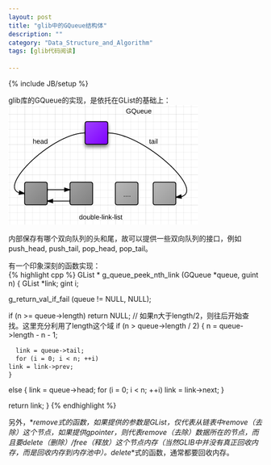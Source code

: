 ```yaml
---
layout: post
title: "glib中的GQueue结构体"
description: ""
category: "Data_Structure_and_Algorithm"
tags: [glib代码阅读]

---
```

{% include JB/setup %}

glib库的GQueue的实现，是依托在GList的基础上：  
![](/assets/image/1345811921_9487.png)

内部保存有哪个双向队列的头和尾，故可以提供一些双向队列的接口，例如push_head, push_tail, pop_head, pop_tail。

有一个印象深刻的函数实现：  
{% highlight cpp %}
GList *
g_queue_peek_nth_link (GQueue *queue,
		       guint   n)
{
  GList *link;
  gint i;
  
  g_return_val_if_fail (queue != NULL, NULL);

  if (n >= queue->length)
    return NULL;
  // 如果n大于length/2，则往后开始查找。这里充分利用了length这个域
  if (n > queue->length / 2)
    {
      n = queue->length - n - 1;

      link = queue->tail;
      for (i = 0; i < n; ++i)
	link = link->prev;
    }
  else
    {
      link = queue->head;
      for (i = 0; i < n; ++i)
	link = link->next;
    }


  return link;
}
{% endhighlight %}

另外，*_remove_*式的函数，如果提供的参数是GList，仅代表从链表中remove（去除）这个节点，如果提供gpointer，则代表remove（去除）数据所在的节点，而且要delete（删除）/free（释放）这个节点内存（当然GLIB中并没有真正回收内存，而是回收内存到内存池中）。*_delete_*式的函数，通常都要回收内存。
